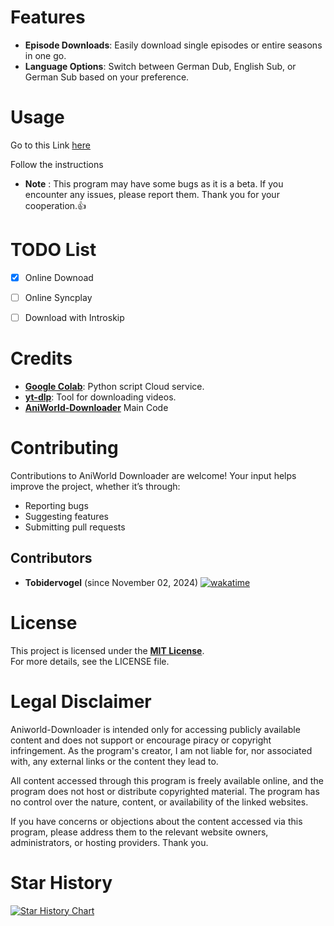 # Features

- **Episode Downloads**: Easily download single episodes or entire seasons in one go.
- **Language Options**: Switch between German Dub, English Sub, or German Sub based on your preference.




# Usage

Go to this Link [here](https://github.com/Tobidervogel/Aniworld-Downoader-Online/)

Follow the instructions

   + **Note** : This program may have some bugs as it is a beta. If you encounter any issues, please report them. Thank you for your cooperation.👍



# TODO List

- [X] Online Downoad
- [ ] Online Syncplay
- [ ] Download with Introskip



# Credits
- **[Google Colab](https://colab.research.google.com/drive/1urNFWavQ-tyIByEIFPDUL1qh2pVg1OnR?usp=sharing)**: Python script Cloud service.
- **[yt-dlp](https://github.com/yt-dlp/yt-dlp.git)**: Tool for downloading videos.
- **[AniWorld-Downloader](https://github.com/phoenixthrush/AniWorld-Downloader)** Main Code

  

# Contributing
Contributions to AniWorld Downloader are welcome! Your input helps improve the project, whether it’s through:
- Reporting bugs
- Suggesting features
- Submitting pull requests

## Contributors
- **Tobidervogel** (since November 02, 2024)
[![wakatime](https://wakatime.com/badge/github/Tobidervogel/Aniworld-Downoader-Online.svg)](https://wakatime.com/badge/github/Tobidervogel/Aniworld-Downoader-Online)


# License
This project is licensed under the **[MIT License](LICENSE)**.  
For more details, see the LICENSE file.



# Legal Disclaimer

Aniworld-Downloader is intended only for accessing publicly available content and does not support or encourage piracy or copyright infringement. As the program's creator, I am not liable for, nor associated with, any external links or the content they lead to.

All content accessed through this program is freely available online, and the program does not host or distribute copyrighted material. The program has no control over the nature, content, or availability of the linked websites.

If you have concerns or objections about the content accessed via this program, please address them to the relevant website owners, administrators, or hosting providers. Thank you.



# Star History

<a href="https://www.star-history.com/#Tobidervogel/Aniworld-Downoader-Online&Timeline">
 <picture>
   <source media="(prefers-color-scheme: dark)" srcset="https://api.star-history.com/svg?repos=Tobidervogel/Aniworld-Downoader-Online&type=Timeline&theme=dark" />
   <source media="(prefers-color-scheme: light)" srcset="https://api.star-history.com/svg?repos=Tobidervogel/Aniworld-Downoader-Online&type=Timeline" />
   <img alt="Star History Chart" src="https://api.star-history.com/svg?repos=Tobidervogel/Aniworld-Downoader-Online&type=Timeline" />
 </picture>
</a>







